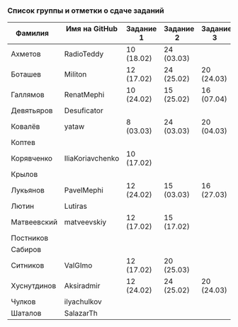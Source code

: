 ### Список группы и отметки о сдаче заданий

|Фамилия    |Имя на GitHub   |Задание 1 |Задание 2   |Задание 3   |Задание 4   |
|-----------|----------------|----------|------------|------------|-----------|
|Ахметов    |RadioTeddy      |10 (18.02)|24 (03.03)  |  | |
|Боташев    |Militon         |12 (17.02)|24 (25.02)  |20 (24.03)| |
|Галлямов   |RenatMephi      |10 (24.02)|15 (25.02)  |16 (07.04)  | |
|Девятьяров |Desuficator     |          |            |  | |
|Ковалёв    |yataw           | 8 (03.03)|24 (03.03)  |20 (04.03)| |
|Коптев     |                |          |            |  | |
|Корявченко |IliaKoriavchenko|10 (17.02)|            |  | |
|Крылов     |                |          |            |  | |
|Лукьянов   |PavelMephi      |12 (24.02)|15 (03.03)  |16 (27.03)| |
|Лютин      |Lutiras         |          |            |  | |
|Матвеевский|matveevskiy     |12 (17.02)|15 (17.02)  |  | |
|Постников  |                |          |            |  | |
|Сабиров    |                |          |            |  | |
|Ситников   |ValGImo         |12 (17.02)|20 (25.03)|  | |
|Хуснутдинов|Aksiradmir      |12 (24.02)|24 (25.02)  |20 (24.03)| (07.04)|
|Чулков     |ilyachulkov     |          |            |  | |
|Шаталов    |SalazarTh       |          |            |  | |
